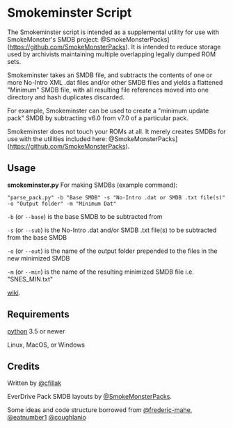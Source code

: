 # Smokeminster Script

The Smokeminster script is intended as a supplemental utility for use with
SmokeMonster's SMDB project: @SmokeMonsterPacks](https://github.com/SmokeMonsterPacks).
It is intended to reduce storage used by archivists maintaining multiple overlapping
legally dumped ROM sets.

Smokeminster takes an SMDB file, and subtracts the contents of one or more
No-Intro XML .dat files and/or other SMDB files and yields a flattened "Minimum"
SMDB file, with all resulting file references moved into one directory and hash
duplicates discarded.

For example, Smokeminster can be used to create a "minimum update pack" SMDB by
subtracting v6.0 from v7.0 of a particular pack.

Smokeminster does not touch your ROMs at all. It merely creates SMDBs for use
with the utilities included here: @SmokeMonsterPacks](https://github.com/SmokeMonsterPacks).

## Usage

**smokeminster.py** For making SMDBs (example command):
```DOS .bat
"parse_pack.py" -b "Base SMDB" -s "No-Intro .dat or SMDB .txt file(s)" -o "Output folder" -m "Minimum Dat"
```

`-b` (or `--base`) is the base SMDB to be subtracted from

`-s` (or `--sub`) is the No-Intro .dat and/or SMDB .txt file(s) to be subtracted from the base SMDB

`-o` (or `--out`) is the name of the output folder prepended to the files in the new minimized SMDB

`-m` (or `--min`) is the name of the resulting minimized SMDB file i.e. "SNES_MIN.txt"



[wiki](https://github.com/SmokeMonsterPacks/EverDrive-Packs-Lists-Database/wiki).


## Requirements

[python](https://www.python.org) 3.5 or newer

Linux, MacOS, or Windows


## Credits

Written by
[@cfillak](https://github.com/cfillak)

EverDrive Pack SMDB layouts by
[@SmokeMonsterPacks](https://github.com/SmokeMonsterPacks).

Some ideas and code structure borrowed from
[@frederic-mahe](https://github.com/frederic-mahe),
[@eatnumber1](https://github.com/eatnumber1)
[@coughlanio](https://github.com/coughlanio)
